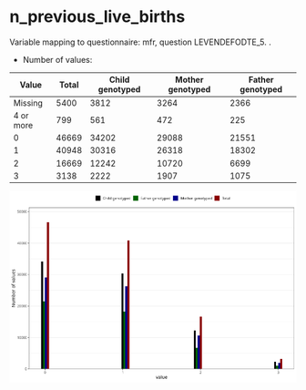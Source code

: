 # n_previous_live_births
Variable mapping to questionnaire: mfr, question LEVENDEFODTE_5.
.
- Number of values:

| Value | Total | Child genotyped | Mother genotyped | Father genotyped |
| ----- | ----- | --------------- | ---------------- | ---------------- |
| Missing | 5400 | 3812 | 3264 | 2366 |
| 4 or more | 799 | 561 | 472 |225 |
| 0 | 46669 | 34202 | 29088 |21551 |
| 1 | 40948 | 30316 | 26318 |18302 |
| 2 | 16669 | 12242 | 10720 |6699 |
| 3 | 3138 | 2222 | 1907 |1075 |



![](n_previous_live_births_n.png)



